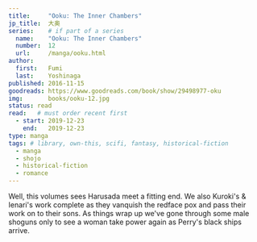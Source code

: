 ```yaml
---
title:     "Ooku: The Inner Chambers"
jp_title:  大奥
series:    # if part of a series
  name:    "Ooku: The Inner Chambers"
  number:  12
  url:     /manga/ooku.html
author: 
  first:   Fumi  
  last:    Yoshinaga
published: 2016-11-15 
goodreads: https://www.goodreads.com/book/show/29498977-oku
img:       books/ooku-12.jpg
status: read
read:   # must order recent first
  - start: 2019-12-23  
    end:   2019-12-23 
type: manga
tags: # library, own-this, scifi, fantasy, historical-fiction
  - manga
  - shojo
  - historical-fiction
  - romance
---
```


Well, this volumes sees Harusada meet a fitting end. We also Kuroki's & Ienari's work complete as they vanquish the redface pox and pass their work on to their sons. As things wrap up we've gone through some male shoguns only to see a woman take power again as Perry's black ships arrive. 
